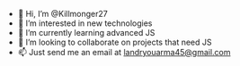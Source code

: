 - 👋 Hi, I’m @Killmonger27
- 👀 I’m interested in new technologies
- 🌱 I’m currently learning advanced JS
- 💞️ I’m looking to collaborate on projects that need JS
- 📫 Just send me an email at landryouarma45@gmail.com

<!---
Killmonger27/Killmonger27 is a ✨ special ✨ repository because its `README.md` (this file) appears on your GitHub profile.
You can click the Preview link to take a look at your changes.
--->
